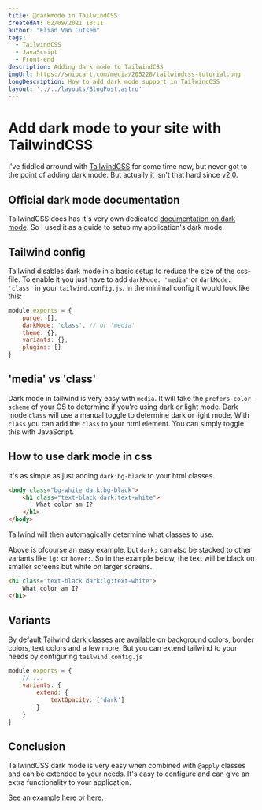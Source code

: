 ```yaml
---
title: 💄darkmode in TailwindCSS
createdAt: 02/09/2021 18:11
author: "Elian Van Cutsem"
tags:
  - TailwindCSS
  - JavaScript
  - Front-end
description: Adding dark mode to TailwindCSS
imgUrl: https://snipcart.com/media/205228/tailwindcss-tutorial.png
longDescription: How to add dark mode support in TailwindCSS
layout: '../../layouts/BlogPost.astro'
---
```


# Add dark mode to your site with TailwindCSS

I've fiddled arround with [TailwindCSS](<https://tailwindcss.com/>) for some time now, but never got to the point of adding dark mode. But actually it isn't that hard since v2.0.

## Official dark mode documentation

TailwindCSS docs has it's very own dedicated [documentation on dark mode](<https://tailwindcss.com/docs/dark-mode>). So I used it as a guide to setup my application's dark mode.

## Tailwind config

Tailwind disables dark mode in a basic setup to reduce the size of the css-file. To enable it you just have to add `darkMode: 'media'` or `darkMode: 'class'` in your `tailwind.config.js`. In the minimal config it would look like this:

```javascript
module.exports = {
    purge: [],
    darkMode: 'class', // or 'media'
    theme: {},
    variants: {},
    plugins: []
}
```

## 'media' vs 'class'

Dark mode in tailwind is very easy with `media`. It will take the `prefers-color-scheme` of your OS to determine if you're using dark or light mode. Dark mode `class` will use a manual toggle to determine dark or light mode. With `class` you can add the `class` to your html element. You can simply toggle this with JavaScript.

## How to use dark mode in css

It's as simple as just adding `dark:bg-black` to your html classes.

```html
<body class="bg-white dark:bg-black">
    <h1 class="text-black dark:text-white">
        What color am I?
    </h1>
</body>
```

Tailwind will then automagically determine what classes to use.

Above is ofcourse an easy example, but `dark:` can also be stacked to other variants like `lg:` or `hover:`. So in the example below, the text will be black on smaller screens but white on larger screens.

```html
<h1 class="text-black dark:lg:text-white">
    What color am I?
</h1>
```

## Variants

By default Tailwind dark classes are available on background colors, border colors, text colors and a few more. But you can extend tailwind to your needs by configuring `tailwind.config.js`

```javascript
module.exports = {
    // ...
    variants: {
        extend: {
            textOpacity: ['dark']
        }
    }
}
```

## Conclusion

TailwindCSS dark mode is very easy when combined with `@apply` classes and can be extended to your needs. It's easy to configure and can give an extra functionality to your application.

See an example [here](<https://github.com/ElianVanCutsem/tailwind-dark-mode-example>) or [here](<https://admiring-wescoff-a17fa9.netlify.app/>).